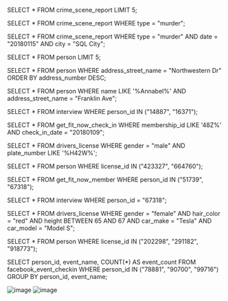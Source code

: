 SELECT * 
FROM crime_scene_report
LIMIT 5;

SELECT *
FROM crime_scene_report
WHERE type = "murder";

SELECT *
FROM crime_scene_report
WHERE type = "murder"
    AND date = "20180115"
    AND city = "SQL City";

SELECT *
FROM person
LIMIT 5;

SELECT *
FROM person
WHERE address_street_name = "Northwestern Dr"
ORDER BY address_number DESC;

SELECT *
FROM person
WHERE name LIKE '%Annabel%'
    AND address_street_name = "Franklin Ave";

SELECT *
FROM interview
WHERE person_id IN ("14887", "16371");

SELECT *
FROM get_fit_now_check_in
WHERE membership_id LIKE '48Z%'
    AND check_in_date = "20180109";

SELECT *
FROM drivers_license
WHERE gender = "male"
    AND plate_number LIKE '%H42W%';

SELECT *
FROM person
WHERE license_id IN ("423327", "664760");

SELECT *
FROM get_fit_now_member
WHERE person_id IN ("51739", "67318");

SELECT *
FROM interview
WHERE person_id = "67318";

SELECT *
FROM drivers_license
WHERE gender = "female"
    AND hair_color = "red"
    AND height BETWEEN 65 AND 67
    AND car_make = "Tesla"
    AND car_model = "Model S";

SELECT *
FROM person
WHERE license_id IN ("202298", "291182", "918773");

SELECT 
    person_id, 
    event_name, 
    COUNT(*) AS event_count
FROM facebook_event_checkin
WHERE person_id IN ("78881", "90700", "99716")
GROUP BY person_id, event_name;

![image](https://github.com/user-attachments/assets/3937764d-b538-4d67-8cee-dc8e96b102be)
![image](https://github.com/user-attachments/assets/3b4b8698-7f54-409d-9ac1-72bbd25fd6a5)

